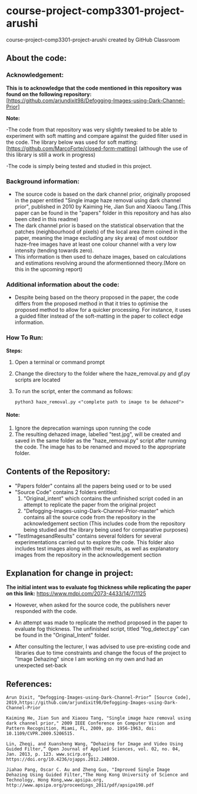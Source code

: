 # course-project-comp3301-project-arushi
course-project-comp3301-project-arushi created by GitHub Classroom

## About the code:
### Acknowledgement: 

__This is to acknowledge that the code mentioned in this repository was found on the following repository:__
    [https://github.com/arjundixit98/Defogging-Images-using-Dark-Channel-Prior]

  __Note:__
  
   -The code from that repository was very slightly tweaked to be able to experiment with soft matting and compare against the guided filter used in the code.
     The library below was used for soft matting:
     [https://github.com/MarcoForte/closed-form-matting] (although the use of this library is still a work in progress)

   -The code is simply being tested and studied in this project.

### Background information:

- The source code is based on the dark channel prior, originally proposed in the paper entitled "Single image haze removal using dark channel prior", published in 2010 by Kaiming He, Jian Sun and Xiaoou Tang.(This paper can be found in the "papers" folder in this repository and has also been cited in this readme)
- The dark channel prior is based on the statistical observation that the patches (neighbourhood of pixels) of the local area (term coined in the paper, meaning the image excluding any sky area) of most outdoor haze-free images have at least one colour channel with a very low intensity (tending towards zero).
- This information is then used to dehaze images, based on calculations and estimations revolving around the aformentionned theory.(More on this in the upcoming report)

### Additional information about the code:

- Despite being based on the theory proposed in the paper, the code differs from the proposed method in that it tries to optimise the proposed method to allow for a quicker processing. For instance, it uses a guided filter instead of the soft-matting in the paper to collect edge information.

### How To Run:
__Steps:__
1. Open a terminal or command prompt
2. Change the directory to the folder where the haze_removal.py and gf.py scripts are located
3. To run the script, enter the command as follows:
   
       python3 haze_removal.py <"complete path to image to be dehazed">
  
#### Note:
  1. Ignore the deprecation warnings upon running the code
  2. The resulting dehazed image, labelled "test.jpg", will be created and saved in the same folder as the "haze_removal.py" script after       running the code. The image has to be renamed and moved to the appropriate folder.



## Contents of the Repository:

- "Papers folder" contains all the papers being used or to be used  
- "Source Code" contains 2 folders entitled:
   1. "Original_intent" which contains the unfinished script coded in an attempt to replicate the paper from the original project
   2. "Defogging-Images-using-Dark-Channel-Prior-master" which contains all the source code from the repository in the acknowledgement section (This includes code from the repository being studied and the 
       library being used for comparative purposes)
- "TestImagesandResults" contains several folders for several experimentations carried out to explore the code. This folder also includes test images along with their results, as well as explanatory images from 
   the repository in the acknowledgement section

## Explanation for change in project:

__The initial intent was to evaluate fog thickness while replicating the paper on this link:__ 
    https://www.mdpi.com/2073-4433/14/7/1125

- However, when asked for the source code, the publishers never responded with the code.

- An attempt was made to replicate the method proposed in the paper to evaluate fog thickness. The unfinished script, titled "fog_detect.py" can be found in the "Original_Intent" folder.

- After consulting the lecturer, I was advised to use pre-existing code and libraries due to time constraints and change the focus of the project to "Image Dehazing" since I am working on my own and had 
  an unexpected set-back

## References:
    Arun Dixit, “Defogging-Images-using-Dark-Channel-Prior” [Source Code], 2019,https://github.com/arjundixit98/Defogging-Images-using-Dark-Channel-Prior

    Kaiming He, Jian Sun and Xiaoou Tang, "Single image haze removal using dark channel prior," 2009 IEEE Conference on Computer Vision and Pattern Recognition, Miami, FL, 2009, pp. 1956-1963, doi: 
    10.1109/CVPR.2009.5206515.

    Lin, Zheqi, and Xuansheng Wang, “Dehazing for Image and Video Using Guided Filter,” Open Journal of Applied Sciences, vol. 02, no. 04, Jan. 2013, p. 123. www.scirp.org, 
    https://doi.org/10.4236/ojapps.2012.24B030.
    
    Jiahao Pang, Oscar C. Au and Zheng Guo, "Improved Single Image Dehazing Using Guided Filter,"The Hong Kong University of Science and Technology, Hong Kong,www.apsipa.org, 
    http://www.apsipa.org/proceedings_2011/pdf/apsipa198.pdf 
    

